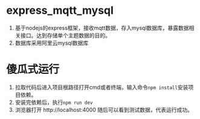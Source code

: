 # express_mqtt_mysql

1. 基于nodejs的express框架，接收mqtt数据，存入mysql数据库，暴露数据相关接口。达到存储单个主题数据的目的。
2. 数据库采用阿里云mysql数据库

# 傻瓜式运行

1. 拉取代码后进入项目根路径打开cmd或者终端，输入命令`npm install`安装项目依赖。
2. 安装完依赖后，执行`npm run dev`
3. 浏览器打开 http://localhost:4000 随后可以看到测试数据，代表运行成功。